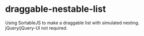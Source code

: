 # draggable-nestable-list
Using SortableJS to make a draggable list with simulated nesting. jQuery/jQuery-UI not required.
